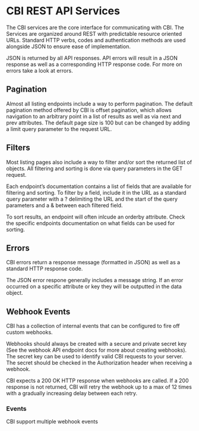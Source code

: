 # CBI REST API Services

The CBI services are the core interface for communicating with CBI. The Services are organized around REST with predictable resource oriented URLs. Standard HTTP verbs, codes and authentication methods are used alongside JSON to ensure ease of implementation.

JSON is returned by all API responses. API errors will result in a JSON response as well as a corresponding HTTP response code. For more on errors take a look at errors.

## Pagination

Almost all listing endpoints include a way to perform pagination. The default pagination method offered by CBI is offset pagination, which allows navigation to an arbitrary point in a list of results as well as via next and prev attributes. The default page size is 100 but can be changed by adding a limit query parameter to the request URL.

## Filters

Most listing pages also include a way to filter and/or sort the returned list of objects. All filtering and sorting is done via query parameters in the GET request.

Each endpoint’s documentation contains a list of fields that are available for filtering and sorting. To filter by a field, include it in the URL as a standard query parameter with a ? delimiting the URL and the start of the query parameters and a & between each filtered field.

To sort results, an endpoint will often inlcude an orderby attribute. Check the specific endpoints documentation on what fields can be used for sorting.

## Errors

CBI errors return a response message (formatted in JSON) as well as a standard HTTP response code.

The JSON error respone generally includes a message string. If an error occurred on a specific attribute or key they will be outputted in the data object.

## Webhook Events

CBI has a collection of internal events that can be configured to fire off custom webhooks.

Webhooks should always be created with a secure and private secret key (See the webhook API endpoint docs for more about creating webhooks). The secret key can be used to identify valid CBI requests to your server. The secret should be checked in the Authorization header when receiving a webhook.

CBI expects a 200 OK HTTP response when webhooks are called. If a 200 response is not returned, CBI will retry the webhook up to a max of 12 times with a gradually increasing delay between each retry.

### Events

CBI support multiple webhook events

